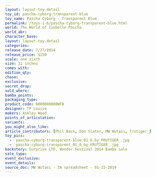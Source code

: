 ```yaml
---
layout: layout-toy-detail 
toy_id: pascha-cyborg-transparent-blue
toy_name: Pascha Cyborg - Transparent Blue
permalink: /toys-1-6/pascha-cyborg-transparent-blue.html
world: The World of Isobelle Pascha
world_abr: 
character_base: 
layout: layout-toy-detail
categories: 
release_date: 7/27/2014
release_price: $150 
scale: one sixth
size: 12 inches
comes_with: 
edition_qty: 
chase: 
exclusive: 
secret_drop: 
sold_where: 
bamba_points: 
packaging_type: 
product_code: 0000000000WFB
designer: TP Louise
makers: Ashley Wood
points_of_articulation: 
variants: 
you_might_also_like: 
article_contributors: [Phil Back, Don Slater, MW Wutasi, frutiger_]
toy_pics: 
  -  pascha-cyborg-transparent-blue_01_6_by_FRUTIGER_.jpg
  -  pascha-cyborg-transparent_01_6_by_FRUTIGER_.jpg
backstory: Surprise LTD, Wonder Festival 2014 Bamba sale
sale_type: 
event_exclusive: 
event_details: 
source_doc: MW Wutasi - 3A spreadsheet - 01-15-2019
---
```

